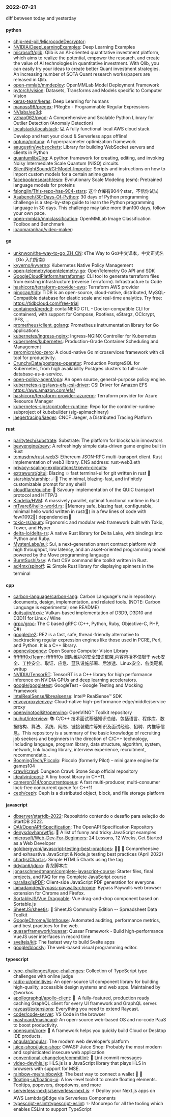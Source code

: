 ### 2022-07-21
diff between today and yesterday

#### python
* [chip-red-pill/MicrocodeDecryptor](https://github.com/chip-red-pill/MicrocodeDecryptor): 
* [NVIDIA/DeepLearningExamples](https://github.com/NVIDIA/DeepLearningExamples): Deep Learning Examples
* [microsoft/qlib](https://github.com/microsoft/qlib): Qlib is an AI-oriented quantitative investment platform, which aims to realize the potential, empower the research, and create the value of AI technologies in quantitative investment. With Qlib, you can easily try your ideas to create better Quant investment strategies. An increasing number of SOTA Quant research works/papers are released in Qlib.
* [open-mmlab/mmdeploy](https://github.com/open-mmlab/mmdeploy): OpenMMLab Model Deployment Framework
* [pytorch/vision](https://github.com/pytorch/vision): Datasets, Transforms and Models specific to Computer Vision
* [keras-team/keras](https://github.com/keras-team/keras): Deep Learning for humans
* [manoss96/pregex](https://github.com/manoss96/pregex): PRegEx - Programmable Regular Expressions
* [NVlabs/eg3d](https://github.com/NVlabs/eg3d): 
* [yzhao062/pyod](https://github.com/yzhao062/pyod): A Comprehensive and Scalable Python Library for Outlier Detection (Anomaly Detection)
* [localstack/localstack](https://github.com/localstack/localstack): 💻 A fully functional local AWS cloud stack. Develop and test your cloud & Serverless apps offline!
* [optuna/optuna](https://github.com/optuna/optuna): A hyperparameter optimization framework
* [aaugustin/websockets](https://github.com/aaugustin/websockets): Library for building WebSocket servers and clients in Python
* [quantumlib/Cirq](https://github.com/quantumlib/Cirq): A python framework for creating, editing, and invoking Noisy Intermediate Scale Quantum (NISQ) circuits.
* [SilentNightSound/GI-Model-Importer](https://github.com/SilentNightSound/GI-Model-Importer): Scripts and instructions on how to import custom models for a certain anime game
* [facebookresearch/esm](https://github.com/facebookresearch/esm): Evolutionary Scale Modeling (esm): Pretrained language models for proteins
* [fslongjin/This-repo-has-904-stars](https://github.com/fslongjin/This-repo-has-904-stars): 这个仓库有904个star，不信你试试
* [Asabeneh/30-Days-Of-Python](https://github.com/Asabeneh/30-Days-Of-Python): 30 days of Python programming challenge is a step-by-step guide to learn the Python programming language in 30 days. This challenge may take more than100 days, follow your own pace.
* [open-mmlab/mmclassification](https://github.com/open-mmlab/mmclassification): OpenMMLab Image Classification Toolbox and Benchmark
* [joaomaranhao/video-maker](https://github.com/joaomaranhao/video-maker): 

#### go
* [unknwon/the-way-to-go_ZH_CN](https://github.com/unknwon/the-way-to-go_ZH_CN): 《The Way to Go》中文译本，中文正式名《Go 入门指南》
* [kyverno/kyverno](https://github.com/kyverno/kyverno): Kubernetes Native Policy Management
* [open-telemetry/opentelemetry-go](https://github.com/open-telemetry/opentelemetry-go): OpenTelemetry Go API and SDK
* [GoogleCloudPlatform/terraformer](https://github.com/GoogleCloudPlatform/terraformer): CLI tool to generate terraform files from existing infrastructure (reverse Terraform). Infrastructure to Code
* [hashicorp/terraform-provider-aws](https://github.com/hashicorp/terraform-provider-aws): Terraform AWS provider
* [pingcap/tidb](https://github.com/pingcap/tidb): TiDB is an open-source, cloud-native, distributed, MySQL-Compatible database for elastic scale and real-time analytics. Try free: https://tidbcloud.com/free-trial
* [containerd/nerdctl](https://github.com/containerd/nerdctl): contaiNERD CTL - Docker-compatible CLI for containerd, with support for Compose, Rootless, eStargz, OCIcrypt, IPFS, ...
* [prometheus/client_golang](https://github.com/prometheus/client_golang): Prometheus instrumentation library for Go applications
* [kubernetes/ingress-nginx](https://github.com/kubernetes/ingress-nginx): Ingress-NGINX Controller for Kubernetes
* [kubernetes/kubernetes](https://github.com/kubernetes/kubernetes): Production-Grade Container Scheduling and Management
* [zeromicro/go-zero](https://github.com/zeromicro/go-zero): A cloud-native Go microservices framework with cli tool for productivity.
* [CrunchyData/postgres-operator](https://github.com/CrunchyData/postgres-operator): Production PostgreSQL for Kubernetes, from high availability Postgres clusters to full-scale database-as-a-service.
* [open-policy-agent/opa](https://github.com/open-policy-agent/opa): An open source, general-purpose policy engine.
* [kubernetes-sigs/aws-efs-csi-driver](https://github.com/kubernetes-sigs/aws-efs-csi-driver): CSI Driver for Amazon EFS https://aws.amazon.com/efs/
* [hashicorp/terraform-provider-azurerm](https://github.com/hashicorp/terraform-provider-azurerm): Terraform provider for Azure Resource Manager
* [kubernetes-sigs/controller-runtime](https://github.com/kubernetes-sigs/controller-runtime): Repo for the controller-runtime subproject of kubebuilder (sig-apimachinery)
* [jaegertracing/jaeger](https://github.com/jaegertracing/jaeger): CNCF Jaeger, a Distributed Tracing Platform

#### rust
* [paritytech/substrate](https://github.com/paritytech/substrate): Substrate: The platform for blockchain innovators
* [bevyengine/bevy](https://github.com/bevyengine/bevy): A refreshingly simple data-driven game engine built in Rust
* [tomusdrw/rust-web3](https://github.com/tomusdrw/rust-web3): Ethereum JSON-RPC multi-transport client. Rust implementation of web3 library. ENS address: rust-web3.eth
* [privacy-scaling-explorations/zkevm-circuits](https://github.com/privacy-scaling-explorations/zkevm-circuits): 
* [extrawurst/gitui](https://github.com/extrawurst/gitui): Blazing 💥 fast terminal-ui for git written in rust 🦀
* [starship/starship](https://github.com/starship/starship): ☄🌌️ The minimal, blazing-fast, and infinitely customizable prompt for any shell!
* [cloudflare/quiche](https://github.com/cloudflare/quiche): 🥧 Savoury implementation of the QUIC transport protocol and HTTP/3
* [Kindelia/HVM](https://github.com/Kindelia/HVM): A massively parallel, optimal functional runtime in Rust
* [mTvare6/hello-world.rs](https://github.com/mTvare6/hello-world.rs): 🚀Memory safe, blazing fast, configurable, minimal hello world written in rust(🚀) in a few lines of code with few(1092🚀) dependencies🚀
* [tokio-rs/axum](https://github.com/tokio-rs/axum): Ergonomic and modular web framework built with Tokio, Tower, and Hyper
* [delta-io/delta-rs](https://github.com/delta-io/delta-rs): A native Rust library for Delta Lake, with bindings into Python and Ruby.
* [MystenLabs/sui](https://github.com/MystenLabs/sui): Sui, a next-generation smart contract platform with high throughput, low latency, and an asset-oriented programming model powered by the Move programming language
* [BurntSushi/xsv](https://github.com/BurntSushi/xsv): A fast CSV command line toolkit written in Rust.
* [ad4mx/spinoff](https://github.com/ad4mx/spinoff): 💻 Simple Rust library for displaying spinners in the terminal

#### cpp
* [carbon-language/carbon-lang](https://github.com/carbon-language/carbon-lang): Carbon Language's main repository: documents, design, implementation, and related tools. (NOTE: Carbon Language is experimental; see README)
* [doitsujin/dxvk](https://github.com/doitsujin/dxvk): Vulkan-based implementation of D3D9, D3D10 and D3D11 for Linux / Wine
* [grpc/grpc](https://github.com/grpc/grpc): The C based gRPC (C++, Python, Ruby, Objective-C, PHP, C#)
* [google/re2](https://github.com/google/re2): RE2 is a fast, safe, thread-friendly alternative to backtracking regular expression engines like those used in PCRE, Perl, and Python. It is a C++ library.
* [opencv/opencv](https://github.com/opencv/opencv): Open Source Computer Vision Library
* [ffffffff0x/1earn](https://github.com/ffffffff0x/1earn): ffffffff0x 团队维护的安全知识框架,内容包括不仅限于 web安全、工控安全、取证、应急、蓝队设施部署、后渗透、Linux安全、各类靶机writup
* [NVIDIA/TensorRT](https://github.com/NVIDIA/TensorRT): TensorRT is a C++ library for high performance inference on NVIDIA GPUs and deep learning accelerators.
* [google/googletest](https://github.com/google/googletest): GoogleTest - Google Testing and Mocking Framework
* [IntelRealSense/librealsense](https://github.com/IntelRealSense/librealsense): Intel® RealSense™ SDK
* [envoyproxy/envoy](https://github.com/envoyproxy/envoy): Cloud-native high-performance edge/middle/service proxy
* [openvinotoolkit/openvino](https://github.com/openvinotoolkit/openvino): OpenVINO™ Toolkit repository
* [huihut/interview](https://github.com/huihut/interview): 📚 C/C++ 技术面试基础知识总结，包括语言、程序库、数据结构、算法、系统、网络、链接装载库等知识及面试经验、招聘、内推等信息。This repository is a summary of the basic knowledge of recruiting job seekers and beginners in the direction of C/C++ technology, including language, program library, data structure, algorithm, system, network, link loading library, interview experience, recruitment, recommendatio…
* [BoomingTech/Piccolo](https://github.com/BoomingTech/Piccolo): Piccolo (formerly Pilot) – mini game engine for games104
* [crawl/crawl](https://github.com/crawl/crawl): Dungeon Crawl: Stone Soup official repository
* [idealvin/coost](https://github.com/idealvin/coost): A tiny boost library in C++11.
* [cameron314/concurrentqueue](https://github.com/cameron314/concurrentqueue): A fast multi-producer, multi-consumer lock-free concurrent queue for C++11
* [ceph/ceph](https://github.com/ceph/ceph): Ceph is a distributed object, block, and file storage platform

#### javascript
* [dbserver/startdb-2022](https://github.com/dbserver/startdb-2022): Repositório contendo o desafio para seleção do StartDB 2022.
* [OAI/OpenAPI-Specification](https://github.com/OAI/OpenAPI-Specification): The OpenAPI Specification Repository
* [denysdovhan/wtfjs](https://github.com/denysdovhan/wtfjs): 🤪 A list of funny and tricky JavaScript examples
* [microsoft/Web-Dev-For-Beginners](https://github.com/microsoft/Web-Dev-For-Beginners): 24 Lessons, 12 Weeks, Get Started as a Web Developer
* [goldbergyoni/javascript-testing-best-practices](https://github.com/goldbergyoni/javascript-testing-best-practices): 📗🌐 🚢 Comprehensive and exhaustive JavaScript & Node.js testing best practices (April 2022)
* [chartjs/Chart.js](https://github.com/chartjs/Chart.js): Simple HTML5 Charts using the <canvas> tag
* [6dylan6/jdpro](https://github.com/6dylan6/jdpro): 青龙脚本库
* [jonasschmedtmann/complete-javascript-course](https://github.com/jonasschmedtmann/complete-javascript-course): Starter files, final projects, and FAQ for my Complete JavaScript course
* [parallax/jsPDF](https://github.com/parallax/jsPDF): Client-side JavaScript PDF generation for everyone.
* [iamadamdev/bypass-paywalls-chrome](https://github.com/iamadamdev/bypass-paywalls-chrome): Bypass Paywalls web browser extension for Chrome and Firefox.
* [SortableJS/Vue.Draggable](https://github.com/SortableJS/Vue.Draggable): Vue drag-and-drop component based on Sortable.js
* [SheetJS/sheetjs](https://github.com/SheetJS/sheetjs): 📗 SheetJS Community Edition -- Spreadsheet Data Toolkit
* [GoogleChrome/lighthouse](https://github.com/GoogleChrome/lighthouse): Automated auditing, performance metrics, and best practices for the web.
* [quasarframework/quasar](https://github.com/quasarframework/quasar): Quasar Framework - Build high-performance VueJS user interfaces in record time
* [sveltejs/kit](https://github.com/sveltejs/kit): The fastest way to build Svelte apps
* [google/blockly](https://github.com/google/blockly): The web-based visual programming editor.

#### typescript
* [type-challenges/type-challenges](https://github.com/type-challenges/type-challenges): Collection of TypeScript type challenges with online judge
* [radix-ui/primitives](https://github.com/radix-ui/primitives): An open-source UI component library for building high-quality, accessible design systems and web apps. Maintained by @workos.
* [apollographql/apollo-client](https://github.com/apollographql/apollo-client): 🚀  A fully-featured, production ready caching GraphQL client for every UI framework and GraphQL server.
* [raycast/extensions](https://github.com/raycast/extensions): Everything you need to extend Raycast.
* [coder/code-server](https://github.com/coder/code-server): VS Code in the browser
* [mashcard/mashcard](https://github.com/mashcard/mashcard): An open-source web-based OS and no-code PaaS to boost productivity.
* [opensumi/core](https://github.com/opensumi/core): 🚀 A framework helps you quickly build Cloud or Desktop IDE products.
* [angular/angular](https://github.com/angular/angular): The modern web developer’s platform
* [juice-shop/juice-shop](https://github.com/juice-shop/juice-shop): OWASP Juice Shop: Probably the most modern and sophisticated insecure web application
* [conventional-changelog/commitlint](https://github.com/conventional-changelog/commitlint): 📓 Lint commit messages
* [video-dev/hls.js](https://github.com/video-dev/hls.js): HLS.js is a JavaScript library that plays HLS in browsers with support for MSE.
* [rainbow-me/rainbowkit](https://github.com/rainbow-me/rainbowkit): The best way to connect a wallet 🌈 🧰
* [floating-ui/floating-ui](https://github.com/floating-ui/floating-ui): A low-level toolkit to create floating elements. Tooltips, popovers, dropdowns, and more
* [serverless-nextjs/serverless-next.js](https://github.com/serverless-nextjs/serverless-next.js): ⚡ Deploy your Next.js apps on AWS Lambda@Edge via Serverless Components
* [typescript-eslint/typescript-eslint](https://github.com/typescript-eslint/typescript-eslint): ✨ Monorepo for all the tooling which enables ESLint to support TypeScript
